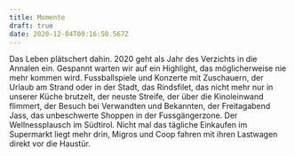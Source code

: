 ```yaml
---
title: Momente
draft: true
date: 2020-12-04T09:16:50.567Z
---
```

Das Leben plätschert dahin. 2020 geht als Jahr des Verzichts in die Annalen ein. Gespannt warten wir auf ein Highlight, das möglicherweise nie mehr kommen wird. Fussballspiele und Konzerte mit Zuschauern, der Urlaub am Strand oder in der Stadt, das Rindsfilet, das nicht mehr nur in unserer Küche brutzelt, der neuste Streife, der über die Kinoleinwand flimmert, der Besuch bei Verwandten und Bekannten, der Freitagabend Jass, das unbeschwerte Shoppen in der Fussgängerzone. Der Wellnessplausch im Südtirol. Nicht mal das tägliche Einkaufen im Supermarkt liegt mehr drin, Migros und Coop fahren mit ihren Lastwagen direkt vor die Haustür.